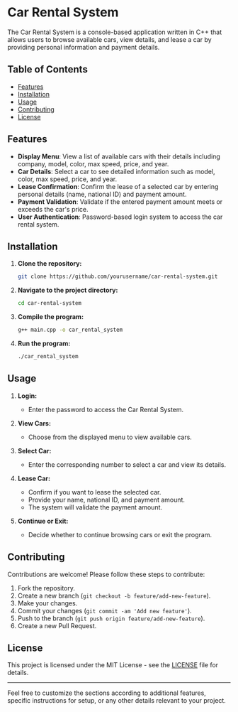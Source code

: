 # Car Rental System

The Car Rental System is a console-based application written in C++ that allows users to browse available cars, view details, and lease a car by providing personal information and payment details.

## Table of Contents

- [Features](#features)
- [Installation](#installation)
- [Usage](#usage)
- [Contributing](#contributing)
- [License](#license)

## Features

- **Display Menu**: View a list of available cars with their details including company, model, color, max speed, price, and year.
- **Car Details**: Select a car to see detailed information such as model, color, max speed, price, and year.
- **Lease Confirmation**: Confirm the lease of a selected car by entering personal details (name, national ID) and payment amount.
- **Payment Validation**: Validate if the entered payment amount meets or exceeds the car's price.
- **User Authentication**: Password-based login system to access the car rental system.

## Installation

1. **Clone the repository:**

   ```bash
   git clone https://github.com/yourusername/car-rental-system.git
   ```

2. **Navigate to the project directory:**

   ```bash
   cd car-rental-system
   ```

3. **Compile the program:**

   ```bash
   g++ main.cpp -o car_rental_system
   ```

4. **Run the program:**

   ```bash
   ./car_rental_system
   ```

## Usage

1. **Login:**
   - Enter the password to access the Car Rental System.

2. **View Cars:**
   - Choose from the displayed menu to view available cars.

3. **Select Car:**
   - Enter the corresponding number to select a car and view its details.

4. **Lease Car:**
   - Confirm if you want to lease the selected car.
   - Provide your name, national ID, and payment amount.
   - The system will validate the payment amount.

5. **Continue or Exit:**
   - Decide whether to continue browsing cars or exit the program.

## Contributing

Contributions are welcome! Please follow these steps to contribute:

1. Fork the repository.
2. Create a new branch (`git checkout -b feature/add-new-feature`).
3. Make your changes.
4. Commit your changes (`git commit -am 'Add new feature'`).
5. Push to the branch (`git push origin feature/add-new-feature`).
6. Create a new Pull Request.

## License

This project is licensed under the MIT License - see the [LICENSE](LICENSE) file for details.

---

Feel free to customize the sections according to additional features, specific instructions for setup, or any other details relevant to your project.
